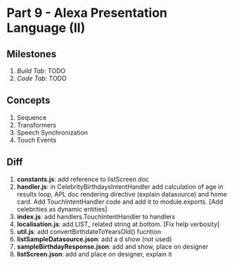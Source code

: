 # Part 9 - Alexa Presentation Language (II)

## Milestones

1. *Build Tab*: TODO
2. *Code Tab*: TODO

## Concepts

1. Sequence
2. Transformers
3. Speech Synchronization
4. Touch Events

## Diff

1. **constants.js**: add reference to listScreen doc
2. **handler.js**: in CelebrityBirthdaysIntentHandler add calculation of age in results loop, APL doc rendering directive (explain datasource) and home card. Add TouchIntentHandler code and add it to module.exports. [Add celebrities as dynamic entities]
3. **index.js**: add handlers.TouchIntentHandler to handlers
4. **localisation.js**: add LIST_ related string at bottom. [Fix help verbosity]
5. **util.js**: add convertBirthdateToYearsOld() fucntion
6. **listSampleDatasource.json**: add a d show (not used)
7. **sampleBirthdayResponse.json**: add and show, place on designer
8. **listScreen.json**: add and place on designer, explain it
